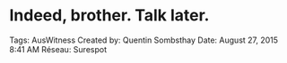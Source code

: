 # Indeed, brother. Talk later.

Tags: AusWitness
Created by: Quentin Sombsthay
Date: August 27, 2015 8:41 AM
Réseau: Surespot